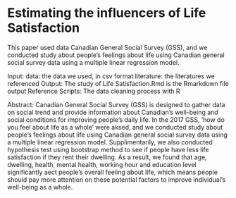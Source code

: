 # Estimating the influencers of Life Satisfaction

This paper used data Canadian General Social Survey (GSS), and we conducted study about people’s feelings about life using Canadian general social survey data using a multiple linear regression model.

Input: 
  data: the data we used, in csv format
  literature: the literatures we referenced
Output: 
  The study of Life Satisfaction.Rmd is the Rmarkdown file output
  Reference
Scripts: 
  The data cleaning process with R

Abstract: 
Canadian General Social Survey (GSS) is designed to gather data on social trend and provide information about Canadian’s well-being and social conditions for improving people’s daily life. In the 2017 GSS, ‘how do you feel about life as a whole’ were aksed, and we conducted study about people’s feelings about life using Canadian general social survey data using a multiple linear regression model. Supplimentarily, we also conducted hypothesis test using bootstrap method to see if people have less life satisfaction if they rent their dwelling. As a result, we found that age, dwelling, health, mental health, working hour and education level significantly a ect people’s overall feeling about life, which means people should pay more attention on these potential factors to improve individual’s well-being as a whole.

